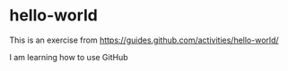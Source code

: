# hello-world
This is an exercise from https://guides.github.com/activities/hello-world/

I am learning how to use GitHub
